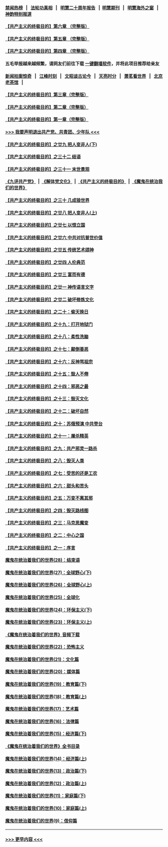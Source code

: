 #### [禁闻热榜](热点新闻.md?=0)  &nbsp;&nbsp;|&nbsp;&nbsp; [法轮功真相](https://github.com/gfw-breaker/truth/blob/master/README.md?=0) &nbsp;&nbsp;|&nbsp;&nbsp; [明慧二十周年报告](https://github.com/gfw-breaker/mh-reports/blob/master/README.md?=0) &nbsp;&nbsp;|&nbsp;&nbsp;[明慧期刊](https://github.com/gfw-breaker/mh-qikan) &nbsp;&nbsp;|&nbsp;&nbsp; [明慧海外之窗](https://github.com/gfw-breaker/mh-news/blob/master/README.md?=0) &nbsp;&nbsp;|&nbsp;&nbsp; [神韵特别报道](https://github.com/gfw-breaker/mh-news/blob/master/shenyun.md?=0)
#### [【共产主义的终极目的】第六章 （完整版）](../pages/nsc422/n11428913.md?t=03150302) 
#### [【共产主义的终极目的】第五章 （完整版）](../pages/nsc422/n11428912.md?t=03150302) 
#### [【共产主义的终极目的】第四章 （完整版）](../pages/nsc422/n11428907.md?t=03150302) 
#### 五毛举报越来越频繁，请网友们前往下载 [一键翻墙软件](https://github.com/gfw-breaker/ssr-accounts)，并将此项目推荐给亲友
#### [新闻拍案惊奇](https://github.com/gfw-breaker/banned-news/blob/master/pages/link4.md) &nbsp;&nbsp;|&nbsp;&nbsp; [江峰时刻](https://github.com/gfw-breaker/banned-news/blob/master/pages/link4.md) &nbsp;&nbsp;|&nbsp;&nbsp; [文昭谈古论今](https://github.com/gfw-breaker/banned-news/blob/master/pages/link4.md) &nbsp;&nbsp;|&nbsp;&nbsp; [天亮时分](https://github.com/gfw-breaker/banned-news/blob/master/pages/link4.md) &nbsp;&nbsp;|&nbsp;&nbsp; [萧茗看世界](https://github.com/gfw-breaker/banned-news/blob/master/pages/link4.md) &nbsp;&nbsp;|&nbsp;&nbsp; [北京老茶馆](https://github.com/gfw-breaker/banned-news/blob/master/pages/link4.md) &nbsp;&nbsp;|&nbsp;&nbsp; 
#### [【共产主义的终极目的】第三章（完整版）](../pages/nsc422/n11428848.md?t=03150302) 
#### [【共产主义的终极目的】第二章（完整版）](../pages/nsc422/n11428831.md?t=03150302) 
#### [【共产主义的终极目的】第一章（完整版）](../pages/nsc422/n11417651.md?t=03150302) 
#### [>>> 我要声明退出共产党、共青团、少年队 <<<](https://github.com/begood0513/goodnews/blob/master/quit/letter.md) 
#### [【共产主义的终极目的】之廿九 把人变非人(下)](../pages/nsc422/n11344140.md?t=03150302) 
#### [【共产主义的终极目的】之三十二 结语](../pages/nsc422/n11360535.md?t=03150302) 
#### [【共产主义的终极目的】之三十一 末世景观](../pages/nsc422/n11351129.md?t=03150302) 
#### [《九评共产党》](https://github.com/begood0513/9ping.md/blob/master/README.md) &nbsp;|&nbsp; [《解体党文化》](../../../../jtdwh.md/blob/master/README.md)  &nbsp;|&nbsp; [《共产主义的终极目的》](../../../../gczydzjmd.md/blob/master/README.md) &nbsp;|&nbsp; [《魔鬼在统治我们的世界》](../../../../mgztzwmdsj.md/blob/master/README.md) 
#### [【共产主义的终极目的】之三十 几成狼世界](../pages/nsc422/n11348280.md?t=03150302) 
#### [【共产主义的终极目的】之廿八 把人变非人(上)](../pages/nsc422/n11340492.md?t=03150302) 
#### [【共产主义的终极目的】之廿七 以恨立国](../pages/nsc422/n11336944.md?t=03150302) 
#### [【共产主义的终极目的】之廿六 中共对抗普世价值](../pages/nsc422/n11324785.md?t=03150302) 
#### [【共产主义的终极目的】之廿五 传统艺术颂神](../pages/nsc422/n11296396.md?t=03150302) 
#### [【共产主义的终极目的】之廿四 人伦典范](../pages/nsc422/n11296397.md?t=03150302) 
#### [【共产主义的终极目的】之廿三 富而有德](../pages/nsc422/n11283598.md?t=03150302) 
#### [【共产主义的终极目的】之廿一 神传语言文字](../pages/nsc422/n11263265.md?t=03150302) 
#### [【共产主义的终极目的】之廿二 破坏修炼文化](../pages/nsc422/n11245728.md?t=03150302) 
#### [【共产主义的终极目的】之二十：偷天换日](../pages/nsc422/n11238846.md?t=03150302) 
#### [【共产主义的终极目的】之十九：打开地狱门](../pages/nsc422/n11206376.md?t=03150302) 
#### [【共产主义的终极目的】之十八：柔性洗脑](../pages/nsc422/n11199994.md?t=03150302) 
#### [【共产主义的终极目的】之十七：颠倒善恶](../pages/nsc422/n11179782.md?t=03150302) 
#### [【共产主义的终极目的】之十六：反神骂祖宗](../pages/nsc422/n11166798.md?t=03150302) 
#### [【共产主义的终极目的】之十五：毁人不倦](../pages/nsc422/n11166792.md?t=03150302) 
#### [【共产主义的终极目的】之十四：邪恶之最](../pages/nsc422/n11150249.md?t=03150302) 
#### [【共产主义的终极目的】之十三：毁灭文化](../pages/nsc422/n11135227.md?t=03150302) 
#### [【共产主义的终极目的】之十二：破坏自然](../pages/nsc422/n11135214.md?t=03150302) 
#### [【共产主义的终极目的】之十：苏俄预演 中共登台](../pages/nsc422/n11118424.md?t=03150302) 
#### [【共产主义的终极目的】之十一：屠杀精英](../pages/nsc422/n11118442.md?t=03150302) 
#### [【共产主义的终极目的】之九：共产邪灵一路杀](../pages/nsc422/n11114139.md?t=03150302) 
#### [【共产主义的终极目的】之八：毁灭人类](../pages/nsc422/n11108503.md?t=03150302) 
#### [【共产主义的终极目的】之七：受苦的还是工农](../pages/nsc422/n11101809.md?t=03150302) 
#### [【共产主义的终极目的】之六：甜头和苦头](../pages/nsc422/n11096971.md?t=03150302) 
#### [【共产主义的终极目的】之五：万变不离其邪](../pages/nsc422/n11091285.md?t=03150302) 
#### [【共产主义的终极目的】之四：毁灭路线图](../pages/nsc422/n11086284.md?t=03150302) 
#### [【共产主义的终极目的】之三：马克思魔变](../pages/nsc422/n11061941.md?t=03150302) 
#### [【共产主义的终极目的】之二：中心之国](../pages/nsc422/n11047728.md?t=03150302) 
#### [【共产主义的终极目的】之一：序言](../pages/nsc422/n11086077.md?t=03150302) 
#### [魔鬼在统治着我们的世界(28)：结束语](../pages/nsc422/n10936246.md?t=03150302) 
#### [魔鬼在统治着我们的世界(27)：全球野心(下)](../pages/nsc422/n10928319.md?t=03150302) 
#### [魔鬼在统治着我们的世界(26)：全球野心(上)](../pages/nsc422/n10900318.md?t=03150302) 
#### [魔鬼在统治着我们的世界(25)：全球化](../pages/nsc422/n10788205.md?t=03150302) 
#### [魔鬼在统治着我们的世界(24)：环保主义(下)](../pages/nsc422/n10695307.md?t=03150302) 
#### [魔鬼在统治着我们的世界(23)：环保主义(上)](../pages/nsc422/n10688613.md?t=03150302) 
#### [《魔鬼在统治着我们的世界》音频下载](../pages/nsc422/n10635553.md?t=03150302) 
#### [魔鬼在统治着我们的世界(22)：恐怖主义](../pages/nsc422/n10614727.md?t=03150302) 
#### [魔鬼在统治着我们的世界(21)：文化篇](../pages/nsc422/n10597706.md?t=03150302) 
#### [魔鬼在统治着我们的世界(20)：媒体篇](../pages/nsc422/n10586579.md?t=03150302) 
#### [魔鬼在统治着我们的世界(19)：教育篇(下)](../pages/nsc422/n10564808.md?t=03150302) 
#### [魔鬼在统治着我们的世界(18)：教育篇(上)](../pages/nsc422/n10526970.md?t=03150302) 
#### [魔鬼在统治着我们的世界(17)：艺术篇](../pages/nsc422/n10499093.md?t=03150302) 
#### [魔鬼在统治着我们的世界(16)：法律篇](../pages/nsc422/n10485969.md?t=03150302) 
#### [魔鬼在统治着我们的世界(15)：经济篇(下)](../pages/nsc422/n10469975.md?t=03150302) 
#### [《魔鬼在统治着我们的世界》全书目录](../pages/nsc422/n10464261.md?t=03150302) 
#### [魔鬼在统治着我们的世界(14)：经济篇(上)](../pages/nsc422/n10457370.md?t=03150302) 
#### [魔鬼在统治着我们的世界(13)：政治篇(下)](../pages/nsc422/n10448270.md?t=03150302) 
#### [魔鬼在统治着我们的世界(12)：政治篇(上)](../pages/nsc422/n10444576.md?t=03150302) 
#### [魔鬼在统治着我们的世界(11)：家庭篇(下)](../pages/nsc422/n10440961.md?t=03150302) 
#### [魔鬼在统治着我们的世界(10)：家庭篇(上)](../pages/nsc422/n10435448.md?t=03150302) 
#### [魔鬼在统治着我们的世界(9)：信仰篇](../pages/nsc422/n10432159.md?t=03150302) 

----
#### [ >>> 更早内容 <<< ](../indexes/nsc422-earlier.md)
